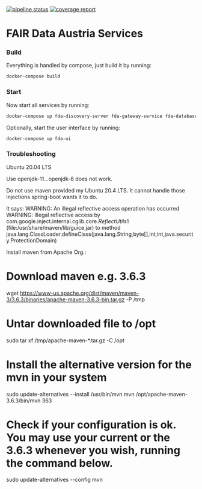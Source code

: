 [![pipeline status](https://gitlab.phaidra.org/fair-data-austria-db-repository/fda-services/badges/master/pipeline.svg)](https://gitlab.phaidra.org/fair-data-austria-db-repository/fda-services/-/commits/master) [![coverage report](https://gitlab.phaidra.org/fair-data-austria-db-repository/fda-services/badges/master/coverage.svg)](https://gitlab.phaidra.org/fair-data-austria-db-repository/fda-services/-/commits/master)

# FAIR Data Austria Services

### Build

Everything is handled by compose, just build it by running:

```bash
docker-compose build
```

### Start

Now start all services by running:

```bash
docker-compose up fda-discovery-server fda-gateway-service fda-database-managing-service fda-container-managing-service fda-query-service fda-table-service fda-analyse-service
```

Optionally, start the user interface by running:

```bash
docker-compose up fda-ui
```

### Troubleshooting

Ubuntu 20.04 LTS

Use openjdk-11...openjdk-8 does not work.

Do not use maven provided my Ubuntu 20.4 LTS. It cannot handle those injections spring-boot wants it to do.

It says: WARNING: An illegal reflective access operation has occurred
WARNING: Illegal reflective access by com.google.inject.internal.cglib.core.$ReflectUtils$1 (file:/usr/share/maven/lib/guice.jar) to method java.lang.ClassLoader.defineClass(java.lang.String,byte[],int,int,java.security.ProtectionDomain)

Install maven from Apache Org.:

# Download maven e.g. 3.6.3
wget https://www-us.apache.org/dist/maven/maven-3/3.6.3/binaries/apache-maven-3.6.3-bin.tar.gz -P /tmp

# Untar downloaded file to /opt
sudo tar xf /tmp/apache-maven-*.tar.gz -C /opt

# Install the alternative version for the mvn in your system
sudo update-alternatives --install /usr/bin/mvn mvn /opt/apache-maven-3.6.3/bin/mvn 363

# Check if your configuration is ok. You may use your current or the 3.6.3 whenever you wish, running the command below.
sudo update-alternatives --config mvn
